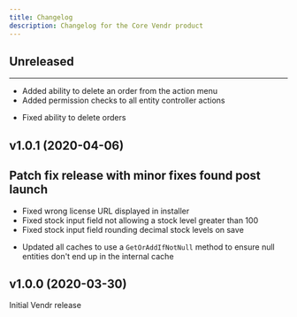 ```yaml
---
title: Changelog
description: Changelog for the Core Vendr product
---
```


## Unreleased  
--- 

<changelog>
<changelog-group category="Added">  

    
* Added ability to delete an order from the action menu
* Added permission checks to all entity controller actions

</changelog-group>
<changelog-group category="Fixed">  

    
* Fixed ability to delete orders


</changelog-group>
</changelog>

## v1.0.1 (2020-04-06) 
Patch fix release with minor fixes found post launch
--- 

<changelog>
<changelog-group category="Fixed">  

    
* Fixed wrong license URL displayed in installer
* Fixed stock input field not allowing a stock level greater than 100
* Fixed stock input field rounding decimal stock levels on save


</changelog-group>
<changelog-group category="Changed">  

    
* Updated all caches to use a `GetOrAddIfNotNull` method to ensure null entities don't end up in the internal cache


</changelog-group>
</changelog>

## v1.0.0 (2020-03-30) 
Initial Vendr release